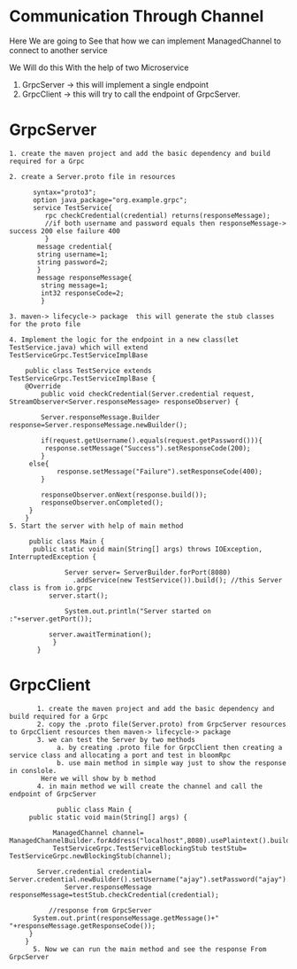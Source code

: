 # Communication Through Channel
Here We are going to See that how we can implement ManagedChannel to connect to another service

We Will do this With the help of two Microservice
1. GrpcServer -> this will implement a single endpoint
2. GrpcClient -> this will try to call the endpoint of GrpcServer.

# GrpcServer

	1. create the maven project and add the basic dependency and build required for a Grpc
	
	2. create a Server.proto file in resources
	
	      syntax="proto3";
	      option java_package="org.example.grpc";
	      service TestService{
	         rpc checkCredential(credential) returns(responseMessage);
	         //if both username and password equals then responseMessage-> success 200 else failure 400
	         }
	       message credential{
	       string username=1;
	       string password=2;
	       }
	       message responseMessage{
	        string message=1;
	        int32 responseCode=2;
	        }
		
	3. maven-> lifecycle-> package  this will generate the stub classes for the proto file
	
	4. Implement the logic for the endpoint in a new class(let TestService.java) which will extend TestServiceGrpc.TestServiceImplBase
	    
	    public class TestService extends TestServiceGrpc.TestServiceImplBase {
   		@Override
    		public void checkCredential(Server.credential request, StreamObserver<Server.responseMessage> responseObserver) {

        	Server.responseMessage.Builder response=Server.responseMessage.newBuilder();

        	if(request.getUsername().equals(request.getPassword())){
           	 response.setMessage("Success").setResponseCode(200);
        	}
       	 else{
            	response.setMessage("Failure").setResponseCode(400);
        	}

        	responseObserver.onNext(response.build());
        	responseObserver.onCompleted();
   		 }
		}
	5. Start the server with help of main method
	
	     public class Main {
  		  public static void main(String[] args) throws IOException, InterruptedException {

        	      Server server= ServerBuilder.forPort(8080)
                	.addService(new TestService()).build(); //this Server class is from io.grpc
       	      server.start();

        	      System.out.println("Server started on :"+server.getPort());

       	      server.awaitTermination();
       	       }
       	   }
       	   

# GrpcClient
          
           1. create the maven project and add the basic dependency and build required for a Grpc
           2. copy the .proto file(Server.proto) from GrpcServer resources to GrpcClient resources then maven-> lifecycle-> package
           3. we can test the Server by two methods 
           		a. by creating .proto file for GrpcClient then creating a service class and allocating a port and test in bloomRpc
           		b. use main method in simple way just to show the response in conslole.
           	Here we will show by b method
           4. in main method we will create the channel and call the endpoint of GrpcServer
               
                public class Main {
   		 public static void main(String[] args) {

     		   ManagedChannel channel= ManagedChannelBuilder.forAddress("localhost",8080).usePlaintext().build();
        	   TestServiceGrpc.TestServiceBlockingStub testStub= TestServiceGrpc.newBlockingStub(channel);

       	   Server.credential credential= Server.credential.newBuilder().setUsername("ajay").setPassword("ajay").build();
                  Server.responseMessage responseMessage=testStub.checkCredential(credential);
         
      		  //response from GrpcServer
       	  System.out.print(responseMessage.getMessage()+" "+responseMessage.getResponseCode());
   		 }
		}
          5. Now we can run the main method and see the response From GrpcServer
